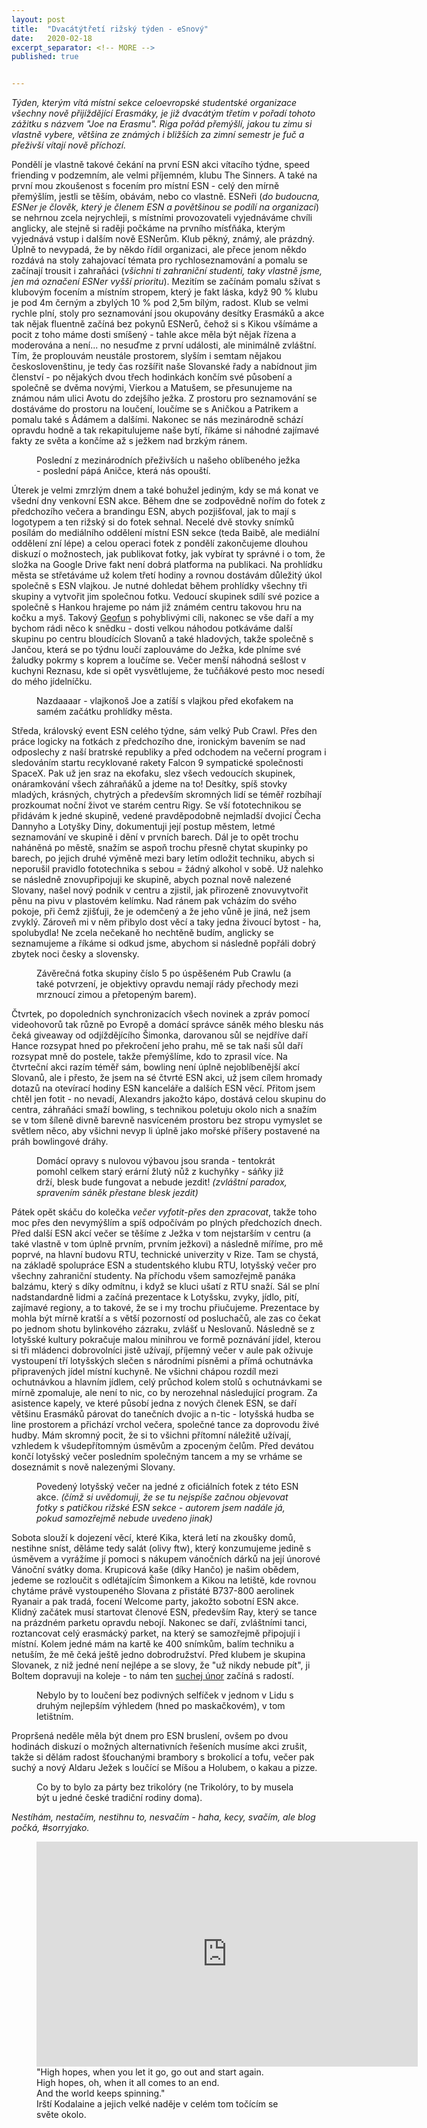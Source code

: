 ```yaml
---
layout: post
title:  "Dvacátýtřetí rižský týden - eSnový"
date:   2020-02-18
excerpt_separator: <!-- MORE -->
published: true


---
```


<p class="intro"><i><span class="dropcap">T</span>ýden, kterým vítá místní sekce celoevropské studentské organizace všechny nově přijíždějící Erasmáky, je již dvacátým třetím v pořadí tohoto zážitku s názvem "Joe na Erasmu". Riga pořád přemýšlí, jakou tu zimu si vlastně vybere, většina ze známých i bližších za zimní semestr je fuč a přeživší vítají nově příchozí.</i></p>
<!-- MORE --> 

Pondělí je vlastně takové čekání na první ESN akci vítacího týdne, speed friending v podzemním, ale velmi příjemném, klubu The Sinners. A také na první mou zkoušenost s focením pro místní ESN - celý den mírně přemýšlím, jestli se těším, obávám, nebo co vlastně. ESNeři (_do budoucna, ESNer je člověk, který je členem ESN a povětšinou se podílí na organizaci_) se nehrnou zcela nejrychleji, s místními provozovateli vyjednáváme chvíli anglicky, ale stejně si raději počkáme na prvního mísťňáka, kterým vyjednává vstup i dalším nově ESNerům. Klub pěkný, známý, ale prázdný. Úplně to nevypadá, že by někdo řídil organizaci, ale přece jenom někdo rozdává na stoly zahajovací témata pro rychloseznamování a pomalu se začínají trousit i zahraňáci (_všichni ti zahraniční studenti, taky vlastně jsme, jen má označení ESNer vyšší prioritu_). Mezitím se začínám pomalu sžívat s klubovým focením a místním stropem, který je fakt láska, když 90 % klubu je pod 4m černým a zbylých 10 % pod 2,5m bílým, radost. Klub se velmi rychle plní, stoly pro seznamování jsou okupovány desítky Erasmáků a akce tak nějak fluentně začíná bez pokynů ESNerů, čehož si s Kikou všímáme a pocit z toho máme dosti smíšený - tahle akce měla být nějak řízena a moderována a není... no nesuďme z první události, ale minimálně zvláštní. Tím, že proplouvám neustále prostorem, slyším i semtam nějakou českoslovenštinu, je tedy čas rozšířit naše Slovanské řady a nabídnout jim členství - po nějakých dvou třech hodinkách končím své působení a společně se dvěma novými, Vierkou a Matušem, se přesunujeme na známou nám ulici Avotu do zdejšího ježka. Z prostoru pro seznamování se dostáváme do prostoru na loučení, loučíme se s Aničkou a Patrikem a pomalu také s Ádámem a dalšími. Nakonec se nás mezinárodně schází opravdu hodně a tak rekapitulujeme naše bytí, říkáme si náhodné zajímavé fakty ze světa a končíme až s ježkem nad brzkým ránem. 

<figure>  
 <img src="{{ site.baseurl }}/assets/img/IMG_0500.jpg" alt="" class="img-center"> 
   <figcaption>Poslední z mezinárodních přeživších u našeho oblíbeného ježka - poslední pápá Aničce, která nás opouští.</figcaption>
 </figure>

Úterek je velmi zmrzlým dnem a také bohužel jediným, kdy se má konat ve všední dny venkovní ESN akce. Během dne se zodpovědně nořím do fotek z předchozího večera a brandingu ESN, abych pozjišťoval, jak to mají s logotypem a ten rižský si do fotek sehnal. Necelé dvě stovky snímků posílám do mediálního oddělení místní ESN sekce (teda Baibě, ale mediální oddělení zní lépe) a celou operaci fotek z pondělí zakončujeme dlouhou diskuzí o možnostech, jak publikovat fotky, jak vybírat ty správné i o tom, že složka na Google Drive fakt není dobrá platforma na publikaci. Na prohlídku města se střetáváme už kolem třetí hodiny a rovnou dostávám důležitý úkol společně s ESN vlajkou. Je nutné dohledat během prohlídky všechny tři skupiny a vytvořit jim společnou fotku. Vedoucí skupinek sdílí své pozice a společně s Hankou hrajeme po nám již známém centru takovou hru na kočku a myš. Takový [Geofun](https://www.geofun.cz/) s pohyblivými cíli, nakonec se vše daří a my bychom rádi něco k snědku - dosti velkou náhodou potkáváme další skupinu po centru bloudících Slovanů a také hladových, takže společně s Jančou, která se po týdnu loučí zaplouváme do Ježka, kde plníme své žaludky pokrmy s koprem a loučíme se. Večer menší náhodná sešlost v kuchyni Reznasu, kde si opět vysvětlujeme, že tučňákové pesto moc nesedí do mého jídelníčku.

<figure>  
 <img src="{{ site.baseurl }}/assets/img/IMG_0004.jpg" alt="" class="img-center"> 
   <figcaption>Nazdaaaar - vlajkonoš Joe a zatíší s vlajkou před ekofakem na samém začátku prohlídky města.</figcaption>
 </figure>

Středa, královský event ESN celého týdne, sám velký Pub Crawl. Přes den práce logicky na fotkách z předchozího dne, ironickým bavením se nad odposlechy z naší bratrské republiky a před odchodem na večerní program i sledováním startu recyklované rakety Falcon 9 sympatické společnosti SpaceX. Pak už jen sraz na ekofaku, slez všech vedoucích skupinek, onáramkování všech záhraňáků a jdeme na to! Desítky, spíš stovky mladých, krásných, chytrých a především skromných lidí se téměř rozbíhají prozkoumat noční život ve starém centru Rigy. Se vší fototechnikou se přidávám k jedné skupině, vedené pravděpodobně nejmladší dvojicí Čecha Dannyho a Lotyšky Diny, dokumentuji její postup městem, letmé seznamování ve skupině i dění v prvních barech. Dál je to opět trochu naháněná po městě, snažím se aspoň trochu přesně chytat skupinky po barech, po jejich druhé výměně mezi bary letím odložit techniku, abych si neporušil pravidlo fototechnika s sebou = žádný alkohol v sobě. Už nalehko se následně znovupřipojuji ke skupině, abych poznal nově nalezené Slovany, našel nový podnik v centru a zjistil, jak přirozeně znovuvytvořit pěnu na pivu v plastovém kelímku. Nad ránem pak vcházím do svého pokoje, při čemž zjišťuji, že je odemčený a že jeho vůně je jiná, než jsem zvyklý. Zároveň mi v něm přibylo dost věcí a taky jedna živoucí bytost - ha, spolubydla! Ne zcela nečekaně ho nechtěně budím, anglicky se seznamujeme a říkáme si odkud jsme, abychom si následně popřáli dobrý zbytek noci česky a slovensky.

<figure>  
 <img src="{{ site.baseurl }}/assets/img/1459f649-4666-49f3-903f-2157ef840af8.jpg" alt="" class="img-center"> 
   <figcaption>Závěrečná fotka skupiny číslo 5 po úspěšeném Pub Crawlu (a také potvrzení, je objektivy opravdu nemají rády přechody mezi mrznoucí zimou a přetopeným barem). </figcaption>
 </figure>

Čtvrtek, po dopoledních synchronizacích všech novinek a zpráv pomocí videohovorů tak různě po Evropě a domácí správce sáněk mého blesku nás čeká giveaway od odjíždějícího Šimonka, darovanou sůl se nejdříve daří Hance rozsypat hned po překročení jeho prahu, mě se tak naši sůl daří rozsypat mně do postele, takže přemýšlíme, kdo to zprasil více. Na čtvrteční akci razím téměř sám, bowling není úplně nejoblíbenější akcí Slovanů, ale i přesto, že jsem na sé čtvrté ESN akci, už jsem cílem hromady dotazů na otevírací hodiny ESN kanceláře a dalších ESN věcí. Přitom jsem chtěl jen fotit - no nevadí, Alexandrs jakožto kápo, dostává celou skupinu do centra, záhraňáci smaží bowling, s technikou poletuju okolo nich a snažím se v tom šíleně divně barevně nasvíceném prostoru bez stropu vymyslet se světlem něco, aby všichni nevyp li úplně jako mořské příšery postavené na práh bowlingové dráhy.

<figure>  
 <img src="{{ site.baseurl }}/assets/img/IMG_4741.JPG" alt="" class="img-center"> 
   <figcaption>Domácí opravy s nulovou výbavou jsou sranda - tentokrát pomohl celkem starý erární žlutý nůž z kuchyňky - sáňky již drží, blesk bude fungovat a nebude jezdit! <i>(zvláštní paradox, spravením sáněk přestane blesk jezdit)</i></figcaption>
 </figure>

Pátek opět skáču do kolečka _večer vyfotit-přes den zpracovat_, takže toho moc přes den nevymýšlím a spíš odpočívám po plných předchozích dnech. Před další ESN akcí večer se těšíme z Ježka v tom nejstarším v centru (a také vlastně v tom úplně prvním, prvním ježkovi) a následně míříme, pro mě poprvé, na hlavní budovu RTU, technické univerzity v Rize. Tam se chystá, na základě spolupráce ESN a studentského klubu RTU, lotyšský večer pro všechny zahraniční studenty. Na příchodu všem samozřejmě panáka balzámu, který s díky odmítnu, i když se kluci ušatí z RTU snaží. Sál se plní nadstandardně lidmi a začíná prezentace k Lotyšsku, zvyky, jídlo, pití, zajímavé regiony, a to takové, že se i my trochu přiučujeme. Prezentace by mohla být mírně kratší a s větší pozorností od posluchačů, ale zas co čekat po jednom shotu bylinkového zázraku, zvlášť u Neslovanů. Následně se z lotyšské kultury pokračuje malou minihrou ve formě poznávání jídel, kterou si tři mládenci dobrovolníci jistě užívají, příjemný večer v aule pak oživuje vystoupení tří lotyšských slečen s národními písněmi a přímá ochutnávka připravených jídel místní kuchyně. Ne všichni chápou rozdíl mezi ochutnávkou a hlavním jídlem, celý průchod kolem stolů s ochutnávkami se mírně zpomaluje, ale není to nic, co by nerozehnal následující program. Za asistence kapely, ve které působí jedna z nových členek ESN, se daří většinu Erasmáků párovat do tanečních dvojic a n-tic - lotyšská hudba se line prostorem a přichází vrchol večera, společné tance za doprovodu živé hudby. Mám skromný pocit, že si to všichni přítomní náležitě užívají, vzhledem k všudepřítomným úsměvům a zpoceným čelům. Před devátou končí lotyšský večer posledním společným tancem a my se vrháme se doseznámit s nově nalezenými Slovany.

<figure>  
 <img src="{{ site.baseurl }}/assets/img/IMG_0602.jpg" alt="" class="img-center"> 
   <figcaption>Povedený lotyšský večer na jedné z oficiálních fotek z této ESN akce. <i>(čímž si uvědomuji, že se tu nejspíše začnou objevovat fotky s patičkou rižské ESN sekce - autorem jsem nadále já, pokud samozřejmě nebude uvedeno jinak)</i></figcaption>
 </figure>

Sobota slouží k dojezení věcí, které Kika, která letí na zkoušky domů, nestihne sníst, děláme tedy salát (olivy ftw), který konzumujeme jedině s úsměvem a vyrážíme jí pomoci s nákupem vánočních dárků na její únorové Vánoční svátky doma. Krupicová kaše (díky Hančo) je našim obědem, jedeme se rozloučit s odlétajícím Šimonkem a Kikou na letiště, kde rovnou chytáme právě vystoupeného Slovana z přistáté B737-800 aerolinek Ryanair a pak tradá, focení Welcome party, jakožto sobotní ESN akce. Klidný začátek musí startovat členové ESN, především Ray, který se tance na prázdném parketu opravdu nebojí. Nakonec se daří, zvláštními tanci, roztancovat celý erasmácký parket, na který se samozřejmě připojují i místní. Kolem jedné mám na kartě ke 400 snímkům, balím techniku a netuším, že mě čeká ještě jedno dobrodružství. Před klubem je skupina Slovanek, z niž jedné není nejlépe a se slovy, že "už nikdy nebude pít", ji Boltem dopravuji na koleje - to nám ten [suchej únor](https://suchejunor.cz/) začíná s radostí.

<figure>  
 <img src="{{ site.baseurl }}/assets/img/IMG_4850.JPG" alt="" class="img-center"> 
   <figcaption>Nebylo by to loučení bez podivných selfíček v jednom v Lidu s druhým nejlepším výhledem (hned po maskačkovém), v tom letištním. </figcaption>
 </figure>



Propršená neděle měla být dnem pro ESN bruslení, ovšem po dvou hodinách diskuzí o možných alternativních řešeních musíme akci zrušit, takže si dělám radost šťouchanými brambory s brokolicí a tofu, večer pak suchý a nový Aldaru Ježek s loučící se Míšou a Holubem, o kakau a pizze.

<figure>  
 <img src="{{ site.baseurl }}/assets/img/ww-wp-czskfr.jpg" alt="" class="img-center"> 
   <figcaption>Co by to bylo za párty bez trikolóry (ne Trikolóry, to by musela být u jedné české tradiční rodiny doma).</figcaption>
 </figure>

_Nestíhám, nestačím, nestihnu to, nesvačím - haha, kecy, svačím, ale blog počká, #sorryjako._

<figure>
	<iframe width="610" height="360" class="img-center d-block"
	src="https://www.youtube.com/embed/E4povfmX144"
	frameborder="0"></iframe>
	<figcaption>
        "High hopes, when you let it go, go out and start again. <br>
        High hopes, oh, when it all comes to an end. <br> 
        And the world keeps spinning." <br>
        Irští Kodalaine a jejich velké naděje v celém tom točícím se světe okolo. 
	</figcaption>
</figure>   


